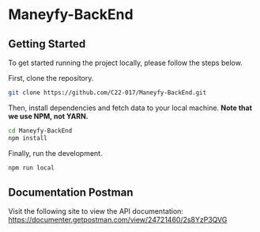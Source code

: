 # Maneyfy-BackEnd

<!-- prettier-ignore-start -->
<!-- markdownlint-disable -->
<!-- ALL-CONTRIBUTORS-BADGE:START - Do not remove or modify this section -->

## Getting Started

To get started running the project locally, please follow the steps below.

First, clone the repository.

```bash
git clone https://github.com/C22-017/Maneyfy-BackEnd.git
```

Then, install dependencies and fetch data to your local machine. **Note that we use NPM, not YARN.**

```bash
cd Maneyfy-BackEnd
npm install
```

Finally, run the development.

```bash
npm run local
```

## Documentation Postman
Visit the following site to view the API documentation:
<a href="https://documenter.getpostman.com/view/24721460/2s8YzP3QVG">https://documenter.getpostman.com/view/24721460/2s8YzP3QVG</a>
